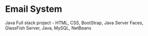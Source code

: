 # Email System
 Java Full stack project - HTML, CSS, BootStrap, Java Server Faces, GlassFish Server, Java, MySQL, NetBeans
